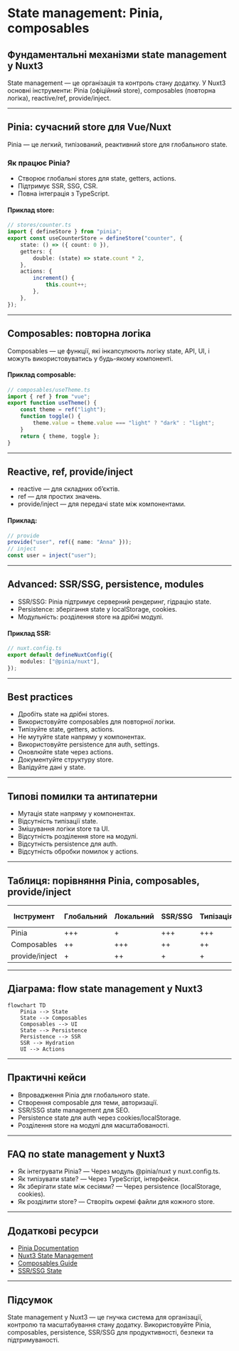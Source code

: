 # State management: Pinia, composables

## Фундаментальні механізми state management у Nuxt3

State management — це організація та контроль стану додатку. У Nuxt3 основні інструменти: Pinia (офіційний store), composables (повторна логіка), reactive/ref, provide/inject.

---

## Pinia: сучасний store для Vue/Nuxt

Pinia — це легкий, типізований, реактивний store для глобального state.

### Як працює Pinia?

-   Створює глобальні stores для state, getters, actions.
-   Підтримує SSR, SSG, CSR.
-   Повна інтеграція з TypeScript.

#### Приклад store:

```ts
// stores/counter.ts
import { defineStore } from "pinia";
export const useCounterStore = defineStore("counter", {
    state: () => ({ count: 0 }),
    getters: {
        double: (state) => state.count * 2,
    },
    actions: {
        increment() {
            this.count++;
        },
    },
});
```

---

## Composables: повторна логіка

Composables — це функції, які інкапсулюють логіку state, API, UI, і можуть використовуватись у будь-якому компоненті.

#### Приклад composable:

```ts
// composables/useTheme.ts
import { ref } from "vue";
export function useTheme() {
    const theme = ref("light");
    function toggle() {
        theme.value = theme.value === "light" ? "dark" : "light";
    }
    return { theme, toggle };
}
```

---

## Reactive, ref, provide/inject

-   reactive — для складних об’єктів.
-   ref — для простих значень.
-   provide/inject — для передачі state між компонентами.

#### Приклад:

```ts
// provide
provide("user", ref({ name: "Anna" }));
// inject
const user = inject("user");
```

---

## Advanced: SSR/SSG, persistence, modules

-   SSR/SSG: Pinia підтримує серверний рендеринг, гідрацію state.
-   Persistence: зберігання state у localStorage, cookies.
-   Модульність: розділення store на дрібні модулі.

#### Приклад SSR:

```ts
// nuxt.config.ts
export default defineNuxtConfig({
    modules: ["@pinia/nuxt"],
});
```

---

## Best practices

-   Дробіть state на дрібні stores.
-   Використовуйте composables для повторної логіки.
-   Типізуйте state, getters, actions.
-   Не мутуйте state напряму у компонентах.
-   Використовуйте persistence для auth, settings.
-   Оновлюйте state через actions.
-   Документуйте структуру store.
-   Валідуйте дані у state.

---

## Типові помилки та антипатерни

-   Мутація state напряму у компонентах.
-   Відсутність типізації state.
-   Змішування логіки store та UI.
-   Відсутність розділення store на модулі.
-   Відсутність persistence для auth.
-   Відсутність обробки помилок у actions.

---

## Таблиця: порівняння Pinia, composables, provide/inject

| Інструмент     | Глобальний | Локальний | SSR/SSG | Типізація | Коли використовувати |
| -------------- | ---------- | --------- | ------- | --------- | -------------------- |
| Pinia          | +++        | +         | +++     | +++       | Глобальний state     |
| Composables    | ++         | +++       | ++      | ++        | Повторна логіка      |
| provide/inject | +          | ++        | +       | +         | Передача state       |

---

## Діаграма: flow state management у Nuxt3

```mermaid
flowchart TD
    Pinia --> State
    State --> Composables
    Composables --> UI
    State --> Persistence
    Persistence --> SSR
    SSR --> Hydration
    UI --> Actions
```

---

## Практичні кейси

-   Впровадження Pinia для глобального state.
-   Створення composable для теми, авторизації.
-   SSR/SSG state management для SEO.
-   Persistence state для auth через cookies/localStorage.
-   Розділення store на модулі для масштабованості.

---

## FAQ по state management у Nuxt3

-   Як інтегрувати Pinia? — Через модуль @pinia/nuxt у nuxt.config.ts.
-   Як типізувати state? — Через TypeScript, інтерфейси.
-   Як зберігати state між сесіями? — Через persistence (localStorage, cookies).
-   Як розділити store? — Створіть окремі файли для кожного store.

---

## Додаткові ресурси

-   [Pinia Documentation](https://pinia.vuejs.org/)
-   [Nuxt3 State Management](https://nuxt.com/docs/guide/directory-structure/stores)
-   [Composables Guide](https://vuejs.org/guide/reusability/composables.html)
-   [SSR/SSG State](https://nuxt.com/docs/guide/going-further/ssr-ssg)

---

## Підсумок

State management у Nuxt3 — це гнучка система для організації, контролю та масштабування стану додатку. Використовуйте Pinia, composables, persistence, SSR/SSG для продуктивності, безпеки та підтримуваності.
